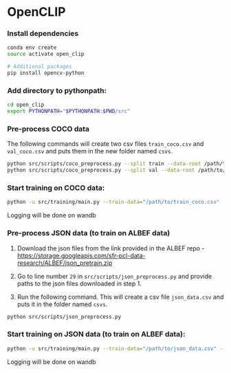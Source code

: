 # OpenCLIP

### Install dependencies

```bash
conda env create
source activate open_clip

# Additional packages
pip install opencv-python
```

### Add directory to pythonpath:

```bash
cd open_clip
export PYTHONPATH="$PYTHONPATH:$PWD/src"
```
### Pre-process COCO data

The following commands will create two csv files `train_coco.csv` and `val_coco.csv` and puts them in the new folder named `csvs`.

```bash
python src/scripts/coco_preprocess.py --split train --data-root /path/to/coco/dataset/ 
python src/scripts/coco_preprocess.py --split val --data-root /path/to/coco/dataset/
```

### Start training on COCO data:

```bash
python -u src/training/main.py --train-data="/path/to/train_coco.csv" --val-data="/path/to/val_coco.csv"
```

Logging will be done on wandb

### Pre-process JSON data (to train on ALBEF data)

1. Download the json files from the link provided in the ALBEF repo - https://storage.googleapis.com/sfr-pcl-data-research/ALBEF/json_pretrain.zip

2. Go to line number ``29`` in ``src/scripts/json_preprocess.py`` and provide paths to the json files downloaded in step 1.

3. Run the following command. This will create a csv file `json_data.csv` and puts it in the folder named `csvs`.

```bash
python src/scripts/json_preprocess.py 
```

### Start training on JSON data (to train on ALBEF data):

```bash
python -u src/training/main.py --train-data="/path/to/json_data.csv" --val-data="/path/to/val_coco.csv"
```

Logging will be done on wandb
